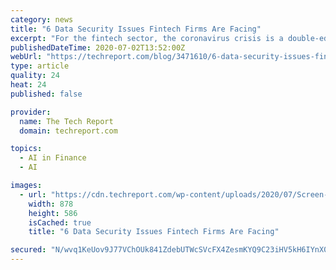 ```yaml
---
category: news
title: "6 Data Security Issues Fintech Firms Are Facing"
excerpt: "For the fintech sector, the coronavirus crisis is a double-edged sword. It's busier than ever, but the influx of users has caught hackers’ attention."
publishedDateTime: 2020-07-02T13:52:00Z
webUrl: "https://techreport.com/blog/3471610/6-data-security-issues-fintech-firms-are-facing/"
type: article
quality: 24
heat: 24
published: false

provider:
  name: The Tech Report
  domain: techreport.com

topics:
  - AI in Finance
  - AI

images:
  - url: "https://cdn.techreport.com/wp-content/uploads/2020/07/Screen-Shot-2020-07-01-at-8.57.24-AM.jpg"
    width: 878
    height: 586
    isCached: true
    title: "6 Data Security Issues Fintech Firms Are Facing"

secured: "N/wvq1KeUov9J77VChOUk841ZdebUTWcSVcFX4ZesmKYQ9C23iHV5kH6IYnX0uSO8RCs64qDim02eRlF8btJvKQZ9Pp7FV+5BN7T9F9s9NJ4thU2OrBrIQFfCG+QhR/NRzJ8t7htaoQzL11Dx9cCf6xxikr/OspQsVdtkyBhWeuf/0YsPtZ1YH1AzAGTy5X6T2N55ohpt4OwtBu70of/vNGYxcXIn0LWSDRotp54kxkRWCNwhbaI24ms1W6+M8/n+5+7Xr6SA3A4ZHYE1mHTElXXL5jSDMeF4BYonlStx5jXTyOSBYqnN1V0IhAkANlJu/zo+Ifx2leLkSshVXn7jQ==;dP4+N8Q9X3+ma/8fjJ0PEA=="
---
```


